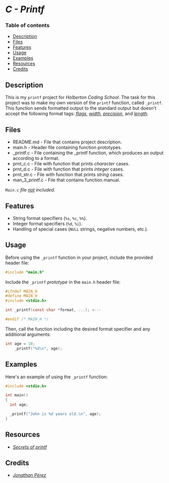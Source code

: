 # *C - Printf*

### Table of contents

- [Description](#description)
- [Files](#files)
- [Features](#features)
- [Usage](#usage)
- [Examples](#examples)
- [Resources](#resources)
- [Credits](#credits)

## Description

This is my `printf` project for *Holberton Coding School*. The task for this project was to make my own version of the `printf` function, called `_printf`. This function sends formatted output to the standard output but doesn't accept the following format tags: *<ins>flags*</ins>, *<ins>width</ins>*, *<ins>precision</ins>*, and *<ins>length</ins>*.

## Files

- README.md - File that contains project description.
- main.h - Header file containing function prototypes.
- _printf.c - File containing the _printf function, which produces an output according to a format.
- prnt_c.c - File with function that prints *character* cases.
- prnt_d.c - File with function that prints *integer* cases.
- prnt_str.c - File with function that prints *string* cases.
- man_3_printf.c - File that contains function manual.

*`Main.c` file <ins>not</ins> included.*

## Features

- String format specifiers (`%s`, `%c`, `%%`).
- Integer format specifiers (`%d`, `%i`).
- Handling of special cases (`NULL` strings, negative numbers, etc.).

## Usage

Before using the `_printf` function in your project, include the provided header file:

```c
#include "main.h"
```

Include the `_printf` *prototype* in the `main.h` header file:

```c
#ifndef MAIN_H
#define MAIN_H
#include <stdio.h>

int _printf(const char *format, ...); <---

#endif /* MAIN_H */
```

Then, call the function including the desired format specifier and any additional arguments:

```c
int age = 10;
    _printf("%d\n", age);
```

## Examples

Here's an example of using the `_printf` function:

```c
#include <stdio.h>

int main()
{
  int age;

  _printf("John is %d years old.\n", age);
}
```

## Resources

- *[Secrets of printf](https://s3.eu-west-3.amazonaws.com/hbtn.intranet/uploads/misc/2022/11/d38f88e96a617135804dca9f9c49632751e06aa7.pdf?X-Amz-Algorithm=AWS4-HMAC-SHA256&X-Amz-Credential=AKIA4MYA5JM5DUTZGMZG%2F20231122%2Feu-west-3%2Fs3%2Faws4_request&X-Amz-Date=20231122T011940Z&X-Amz-Expires=86400&X-Amz-SignedHeaders=host&X-Amz-Signature=2b236319015304bc030fe950cdc539ad291b13edb1eb194100df5521da3c82d2)*

## Credits

- *[Jonathan Pérez](https://github.com/prodjohnper)*
